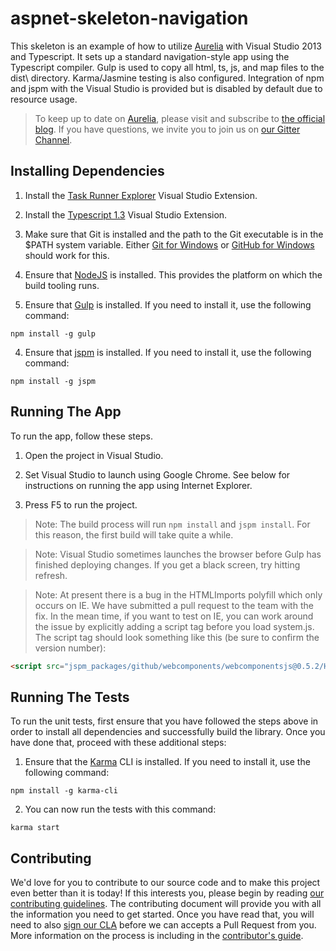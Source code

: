 # aspnet-skeleton-navigation

This skeleton is an example of how to utilize [Aurelia](http://www.aurelia.io/) with Visual Studio 2013 and Typescript. 
It sets up a standard navigation-style app using the Typescript compiler. Gulp is used to copy all html, ts, js, and map files to the dist\ directory. Karma/Jasmine testing is also configured. 
Integration of npm and jspm with the Visual Studio is provided but is disabled by default due to resource usage.

> To keep up to date on [Aurelia](http://www.aurelia.io/), please visit and subscribe to [the official blog](http://blog.durandal.io/). If you have questions, we invite you to join us on [our Gitter Channel](https://gitter.im/Aurelia/Discuss).

## Installing Dependencies
1. Install the [Task Runner Explorer](https://visualstudiogallery.msdn.microsoft.com/8e1b4368-4afb-467a-bc13-9650572db708) Visual Studio Extension.

2. Install the [Typescript 1.3](https://visualstudiogallery.msdn.microsoft.com/955e0262-0858-40c9-ab5a-1acc680e9bfd) Visual Studio Extension.

3. Make sure that Git is installed and the path to the Git executable is in the $PATH system variable. Either [Git for Windows](http://git-scm.com/download/win) or [GitHub for Windows](https://windows.github.com/) should work for this.

4. Ensure that [NodeJS](http://nodejs.org/) is installed. This provides the platform on which the build tooling runs.

5. Ensure that [Gulp](http://gulpjs.com/) is installed. If you need to install it, use the following command:

  ```shell
  npm install -g gulp
  ```
4. Ensure that [jspm](http://jspm.io/) is installed. If you need to install it, use the following command:

  ```shell
  npm install -g jspm
  ```

## Running The App

To run the app, follow these steps.

1. Open the project in Visual Studio.

2. Set Visual Studio to launch using Google Chrome. See below for instructions on running the app using Internet Explorer.

3. Press F5 to run the project. 

> Note: The build process will run `npm install` and `jspm install`. For this reason, the first build will take quite a while.

> Note: Visual Studio sometimes launches the browser before Gulp has finished deploying changes. If you get a black screen, try hitting refresh.

> Note: At present there is a bug in the HTMLImports polyfill which only occurs on IE. We have submitted a pull request to the team with the fix. In the mean time, if you want to test on IE, you can work around the issue by explicitly adding a script tag before you load system.js. The script tag should look something like this (be sure to confirm the version number):

```html
<script src="jspm_packages/github/webcomponents/webcomponentsjs@0.5.2/HTMLImports.js"></script>
```

## Running The Tests

To run the unit tests, first ensure that you have followed the steps above in order to install all dependencies and successfully build the library. Once you have done that, proceed with these additional steps:

1. Ensure that the [Karma](http://karma-runner.github.io/) CLI is installed. If you need to install it, use the following command:

  ```shell
  npm install -g karma-cli
  ```
2. You can now run the tests with this command:

  ```shell
  karma start
  ```
  
## Contributing

We'd love for you to contribute to our source code and to make this project even better than it is today! If this interests you, please begin by reading [our contributing guidelines](https://github.com/DurandalProject/about/blob/master/CONTRIBUTING.md). The contributing document will provide you with all the information you need to get started. Once you have read that, you will need to also [sign our CLA](http://goo.gl/forms/dI8QDDSyKR) before we can accepts a Pull Request from you. More information on the process is including in the [contributor's guide](https://github.com/DurandalProject/about/blob/master/CONTRIBUTING.md).